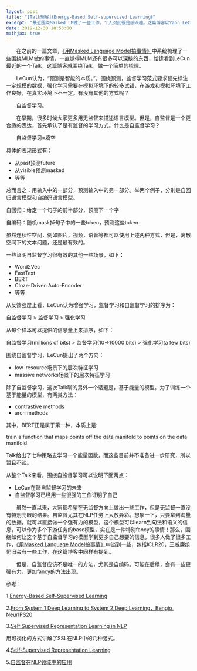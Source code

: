 ```yaml
---
layout: post
title: "[Talk理解]《Energy-Based Self-supervised Learning》"
excerpt: "最近围绕Masked LM做了一些工作，个人对此很是感兴趣。这篇博客以Yann LeCun最近的一次报告为纲，梳理一些个人相对认同的观点和结论。"
date: 2019-12-30 18:53:00
mathjax: true
---
```


&#160; &#160; &#160; &#160;在之前的一篇文章，[《用Masked Language Model搞事情》](https://zhpmatrix.github.io/2019/11/05/mlm/)中系统梳理了一些围绕MLM做的事情，一直觉得MLM还有很多可以深挖的东西，恰逢看到LeCun最近的一个Talk，这篇博客就围绕Talk，做一个简单的梳理。

&#160; &#160; &#160; &#160;LeCun认为，“预测是智能的本质。”，围绕预测，监督学习范式要求预先标注一定规模的数据，强化学习需要在模拟环境下的较多试错，在游戏和模拟环境下工作良好，在真实环境下不一定。有没有其他的方式呢？

&#160; &#160; &#160; &#160;自监督学习。

&#160; &#160; &#160; &#160;在早期，很多时候大家更多用无监督来描述语言模型。但是，自监督是一个更合适的表达，首先承认了是有监督的学习方式。什么是自监督学习？

&#160; &#160; &#160; &#160;自监督学习=填空

具体的表现形式有：

+ 从past预测future
+ 从visible预测masked
+ 等等

总而言之：用输入中的一部分，预测输入中的另一部分。举两个例子，分别是自回归语言模型和自编码语言模型。

自回归：给定一个句子的前半部分，预测下一个字

自编码：随机mask掉句子中的一些token，预测这些token

虽然连续性空间，例如图片，视频，语音等都可以使用上述两种方式，但是，离散空间下的文本问题，还是最有效的。

一些证明自监督学习很有效的其他一些场景，如下：

+ Word2Vec
+ FastText
+ BERT
+ Cloze-Driven Auto-Encoder
+ 等等

从反馈强度上看，LeCun认为增强学习，监督学习和自监督学习的排序为：

自监督学习 > 监督学习 > 强化学习

从每个样本可以提供的信息量上来排序，如下：

自监督学习(millions of bits) > 监督学习(10->10000 bits) > 强化学习(a few bits)

围绕自监督学习，LeCun提出了两个方向：

+ low-resource场景下的层次特征学习
+ massive networks场景下的层次特征学习

除了自监督学习，这次Talk聊的另外一个话题是，基于能量的模型。为了训练一个基于能量的模型，有两类方法：

+ contrastive methods
+ arch methods

其中，BERT正是属于第一种，本质上是:

train a function that maps points off the data manifold to points on the data manifold.

Talk给出了七种策略去学习一个能量函数，而这些目前并不准备进一步研究，所以暂且不谈。

从整个Talk来看，围绕自监督学习可以说明下面两点：

+ LeCun在赌自监督学习的未来
+ 自监督学习已经用一些很强的工作证明了自己

&#160; &#160; &#160; &#160;虽然一直以来，大家都希望在无监督方向上做出一些工作，但是无监督一直没有特别亮眼的结果。自监督尤其在NLP任务上大放异彩。想象一下，只要拿到海量的数据，就可以直接做一个强有力的模型，这个模型可以learn到句法和语义的信息，可以作为多个下游任务的base模型，实在是一件特别fancy的事情！那么，围绕如何让这个基于自监督学习的模型学到更多自己想要的信息，很多人做了很多工作，[《用Masked Language Model搞事情》](https://zhpmatrix.github.io/2019/11/05/mlm/)中谈到一些，包括ICLR20，王威廉组仍旧会有一些工作，在这篇博客中同样有提到。

&#160; &#160; &#160; &#160;但是，自监督应该不是唯一的方法，尤其是自编码。可能在后续，会有一些更强有力，更加fancy的方法出现。

参考：

1.[Energy-Based Self-Supervised Learning](http://helper.ipam.ucla.edu/publications/mlpws4/mlpws4_15927.pdf)

2.[From System 1 Deep Learning to System 2 Deep Learning，Bengio, NeurIPS20](https://www.bilibili.com/video/av79356369)

3.[Self Supervised Representation Learning in NLP](https://amitness.com/2020/05/self-supervised-learning-nlp/)

用可视化的方式讲解了SSL在NLP中的几种范式。

4.[Self-Supervised Representation Learning](https://lilianweng.github.io/lil-log/2019/11/10/self-supervised-learning.html)

5.[自监督在NLP领域中的应用](https://www.zhihu.com/question/380119832?utm_source=qq&utm_medium=social&utm_oi=52727124066304)


